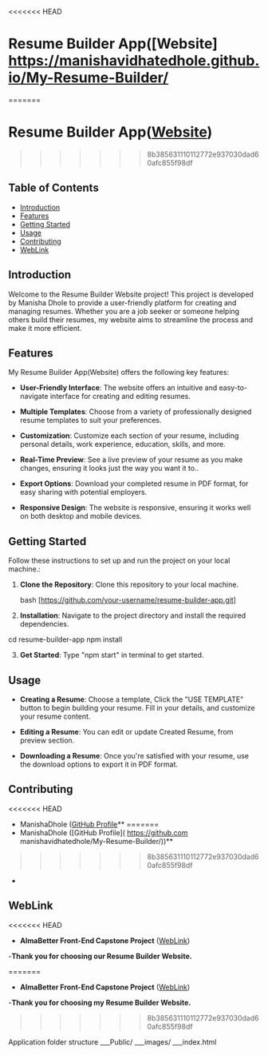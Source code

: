 <<<<<<< HEAD
# Resume Builder App([Website] https://manishavidhatedhole.github.io/My-Resume-Builder/
=======
# Resume Builder App([Website]( https://manishavidhatedhole.github.io/My-Resume-Builder/))
>>>>>>> 8b385631110112772e937030dad60afc855f98df

## Table of Contents

- [Introduction](#introduction)
- [Features](#features)
- [Getting Started](#getting-started)
- [Usage](#usage)
- [Contributing](#contributing)
- [WebLink](#weblink)

## Introduction

Welcome to the Resume Builder Website project! This project is developed by Manisha Dhole to provide a user-friendly platform for creating and managing resumes. Whether you are a job seeker or someone helping others build their resumes, my website aims to streamline the process and make it more efficient.

## Features

My Resume Builder App(Website) offers the following key features:

- **User-Friendly Interface**: The website offers an intuitive and easy-to-navigate interface for creating and editing resumes.

- **Multiple Templates**: Choose from a variety of professionally designed resume templates to suit your preferences.

- **Customization**: Customize each section of your resume, including personal details, work experience, education, skills, and more.

- **Real-Time Preview**: See a live preview of your resume as you make changes, ensuring it looks just the way you want it to..
  
- **Export Options**: Download your completed resume in PDF format, for easy sharing with potential employers.

- **Responsive Design**: The website is responsive, ensuring it works well on both desktop and mobile devices.

## Getting Started

Follow these instructions to set up and run the project on your local machine.:

1. **Clone the Repository**: Clone this repository to your local machine.

   bash
   [https://github.com/your-username/resume-builder-app.git]

2. **Installation**: Navigate to the project directory and install the required dependencies.

cd resume-builder-app
npm install

3. **Get Started**: Type "npm start" in terminal to get started.

   
## Usage

- **Creating a Resume**: Choose a template, Click the "USE TEMPLATE" button to begin building your resume. Fill in your details, and customize your resume content.

- **Editing a Resume**: You can edit or update Created Resume, from preview section.

- **Downloading a Resume**: Once you're satisfied with your resume, use the download options to export it in PDF format.

## Contributing

<<<<<<< HEAD
- ManishaDhole ([GitHub Profile]( https://manishavidhatedhole.github.io/My-Resume-Builder/)**
=======
- ManishaDhole ([GitHub Profile]( https://github.com manishavidhatedhole/My-Resume-Builder/))**
>>>>>>> 8b385631110112772e937030dad60afc855f98df
- 

## WebLink

<<<<<<< HEAD
- **AlmaBetter Front-End Capstone Project** ([WebLink]( https://manishavidhatedhole.github.io/My-Resume-Builder/]))

-**Thank you for choosing our Resume Builder Website.** 

=======
- **AlmaBetter Front-End Capstone Project** ([WebLink]( https://manishavidhatedhole.github.io/My-Resume-Builder/))

-**Thank you for choosing my Resume Builder Website.** 

>>>>>>> 8b385631110112772e937030dad60afc855f98df

Application folder structure
___Public/
         ___images/
         ___index.html
